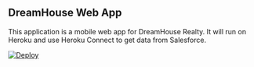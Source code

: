 DreamHouse Web App
------------------

This application is a mobile web app for DreamHouse Realty. It will run on Heroku and use Heroku Connect to get data from Salesforce.

<a href="https://heroku.com/deploy">
   <img src="https://www.herokucdn.com/deploy/button.svg" alt="Deploy">
</a>
